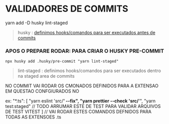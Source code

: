 # VALIDADORES DE COMMITS

yarn add -D husky lint-staged

> husky : [definimos hooks/comandos para ser executados antes de commits](https://www.npmjs.com/package/husky)

### APOS O PREPARE RODAR: PARA CRIAR O HUSKY PRE-COMMIT

`npx husky add .husky/pre-commit "yarn lint-staged"`

> lint-staged : definimos hooks/comandos para ser executados dentro na staged area de commits

NO COMMIT VAI RODAR OS CMONADOS DEFINIDOS PARA A EXTENSAO EM QUESTAO CONFGIURADOS NO

ex:
"\*.ts": [
"yarn eslint 'src/**' --fix",
"yarn prettier --check 'src/**'",
"yarn test:staged" // TODO ARRUMAR ESTE DE TEST PARA VALIDAR ARQUIVOS DE TEST VITEST
]
// VAI RODAR ESTES COMANDOS DEFNIDOS PARA TODAS AS EXTENSOES .ts
